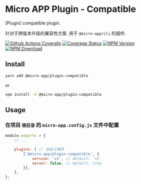 # Micro APP Plugin - Compatible

[Plugin] compatible plugin.

针对于跨版本升级的兼容性方案. 用于 `@micro-app/cli` 的插件.

[![Github Actions Coveralls][Github-Actions-Coveralls]][Github-Actions-Coveralls-url]
[![Coverage Status][Coverage-img]][Coverage-url]
[![NPM Version][npm-img]][npm-url]
[![NPM Download][download-img]][download-url]

[Github-Actions-Coveralls]: https://github.com/MicroAppJS/plugin-compatible/workflows/Coveralls/badge.svg
[Github-Actions-Coveralls-url]: https://github.com/MicroAppJS/plugin-compatible
[Coverage-img]: https://coveralls.io/repos/github/MicroAppJS/plugin-compatible/badge.svg?branch=master
[Coverage-url]: https://coveralls.io/github/MicroAppJS/plugin-compatible?branch=master
[npm-img]: https://img.shields.io/npm/v/@micro-app/plugin-compatible.svg?style=flat-square
[npm-url]: https://npmjs.org/package/@micro-app/plugin-compatible
[download-img]: https://img.shields.io/npm/dm/@micro-app/plugin-compatible.svg?style=flat-square
[download-url]: https://npmjs.org/package/@micro-app/plugin-compatible

## Install

```sh
yarn add @micro-app/plugin-compatible
```

or

```sh
npm install -S @micro-app/plugin-compatible
```

## Usage

### 在项目 `根目录` 的 `micro-app.config.js` 文件中配置

```js
module.exports = {
    // ...

    plugins: [ // 自定义插件
        ['@micro-app/plugin-compatible', {
            version: 'v1', // default: 'v1'
            server: false, // default: true
        }],
    ],
};
```
